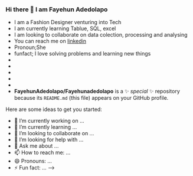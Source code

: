 ### Hi there 👋 I am Fayehun Adedolapo
- I am a Fashion Designer venturing into Tech
- I am currently learning Tablue, SQL, excel
- I am looking to collaborate on data colection, processing and analysing
- You can reach me on [linkedin](https://www.linkedin.com/in/fayehun-adedolapo-0a03962b0/)
- Pronoun;She
- funfact; I love solving problems and learning new things
-
-
-
-
-
- **FayehunAdedolapo/Fayehunadedolapo** is a ✨ _special_ ✨ repository because its `README.md` (this file) appears on your GitHub profile.

Here are some ideas to get you started:

- 🔭 I’m currently working on ...
- 🌱 I’m currently learning ...
- 👯 I’m looking to collaborate on ...
- 🤔 I’m looking for help with ...
- 💬 Ask me about ...
- 📫 How to reach me: ...
- 😄 Pronouns: ...
- ⚡ Fun fact: ...
-->
